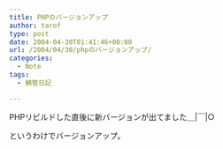 ```yaml
---
title: PHPのバージョンアップ
author: tarof
type: post
date: 2004-04-30T01:41:46+00:00
url: /2004/04/30/phpのバージョンアップ/
categories:
  - Note
tags:
  - 鯖管日記

---
```

PHPリビルドした直後に新バージョンが出てました＿|￣|○
  
というわけでバージョンアップ。